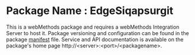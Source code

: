 # Package Name : EdgeSiqapsurgit
This is a webMethods package and requires a webMethods Integration Server to host it. Package versioning and configuration can be found in the package [manifest](./EdgeSiqapsurgit/manifest.v3) file. Service and API documentation is available on the package's home page http://&lt;server&gt;:&lt;port&gt;/&lt;packagename>.